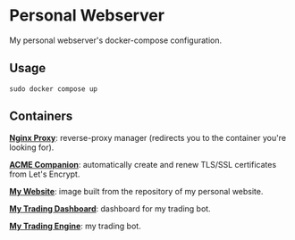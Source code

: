 # Personal Webserver
My personal webserver's docker-compose configuration.

## Usage

```console
sudo docker compose up
```

## Containers

**[Nginx Proxy](https://github.com/nginx-proxy/nginx-proxy)**: reverse-proxy manager (redirects you to the container you're looking for).

**[ACME Companion](https://github.com/nginx-proxy/acme-companion)**: automatically create and renew TLS/SSL certificates from Let's Encrypt.

**[My Website](https://github.com/joshuapjacob/joshuapjacob.com)**: image built from the repository of my personal website.

**[My Trading Dashboard](https://github.com/joshuapjacob/trading-dashboard)**: dashboard for my trading bot.

**[My Trading Engine](https://github.com/joshuapjacob/trading-engine)**: my trading bot.
